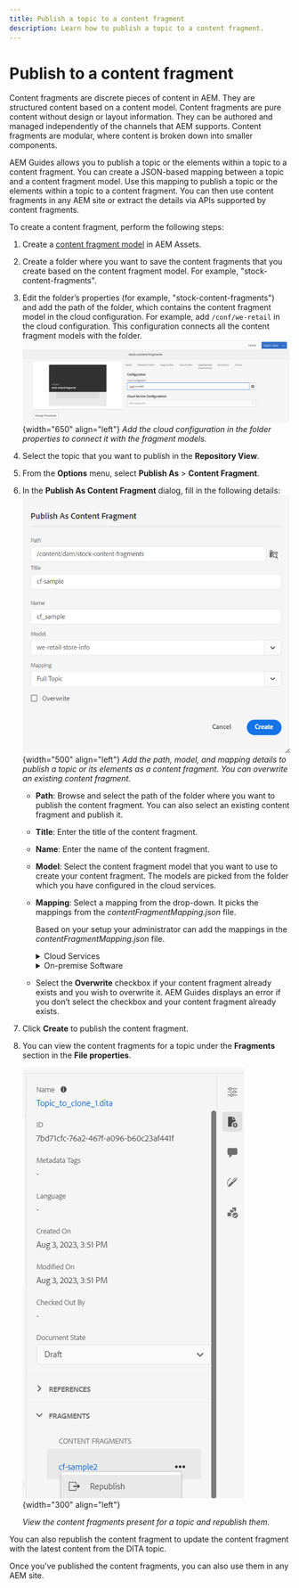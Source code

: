 ```yaml
---
title: Publish a topic to a content fragment
description: Learn how to publish a topic to a content fragment.
---
```


# Publish to a content fragment

Content fragments are discrete pieces of content in AEM. They are structured content based on a content model. Content fragments are pure content without design or layout information. They can be authored and managed independently of the channels that AEM supports. Content fragments are modular, where content is broken down into smaller components.

AEM Guides allows you to publish a topic or the elements within a topic to a content fragment. You can create a JSON-based mapping between a topic and a content fragment model. Use this mapping to publish a topic or the elements within a topic to a content fragment. You can then use content fragments in any AEM site or extract the details via APIs supported by content fragments.


To create a content fragment, perform the following steps:

1. Create a [content fragment model](https://experienceleague.adobe.com/docs/experience-manager-65/assets/content-fragments/content-fragments-models.html?lang=en) in AEM Assets. 
1. Create a folder where you want to save the content fragments that you create based on the content fragment model. For example, "stock-content-fragments". 
1. Edit the folder’s properties (for example, "stock-content-fragments") and add the path of the folder, which contains the content fragment model in the cloud configuration. 
For example, add `/conf/we-retail` in the cloud configuration. This configuration connects all the content fragment models with the folder.       
 ![add cloud configuration details in the folder properties](images/fragment-folder-cloud-configuration.png){width="650" align="left"}
       *Add the cloud configuration in the folder properties to connect it with the fragment models.* 
1. Select the topic that you want to publish in the **Repository View**. 
1. From the **Options** menu, select **Publish As** > **Content Fragment**.  
1. In the **Publish As Content Fragment** dialog, fill in the following details:
        ![Add the fragment model and mapping details in the Publish as content fragment dialog](images/content-fragment-publish.png){width="500" align="left"}
       *Add the path, model, and mapping details to publish a topic or its elements as a content fragment. You can overwrite an existing content fragment.*  

    * **Path**: Browse and select the path of the folder where you want to publish the content fragment. You can also select an existing content fragment and publish it.
    * **Title**: Enter the title of the content fragment.
    * **Name**: Enter the name of the content fragment.
    * **Model**: Select the content fragment model that you want to use to create your content fragment. The models are picked from the folder which you have configured in the cloud services. 
    * **Mapping**: Select a mapping from the drop-down. It picks the mappings from the *contentFragmentMapping.json* file.  

      

        Based on your setup your administrator can add the mappings in the *contentFragmentMapping.json* file. 
    
        <details>
        <summary>Cloud Services</summary>
     
         Learn more about how to [create a mapping between a topic and a content fragment](../cs-install-guide/conf-content-fragment-mapping-cs.md) in the  Cloud Services Installation and Configuration Guide. 
        </details>

        <details>
        <summary> On-premise  Software</summary>

        Learn more about how to [create a mapping between a topic and a content fragment](../install-guide/conf-content-fragment-mapping.md) in the On-premise Installation and Configuration Guide.

        </details>
    * Select the **Overwrite** checkbox if your content fragment already exists and you wish to overwrite it. AEM Guides displays an error if you don’t select the checkbox and your content fragment already exists. 
1. Click **Create** to publish the content fragment.
1. You can view the content fragments for a topic under the **Fragments** section in the **File properties**.
 
    ![View the content fragments for a topic](images/topic-content-fragments.png){width="300" align="left"}
       
     *View the content fragments present for a topic and republish them.*  

You can also republish the content fragment to update the content fragment with the latest content from the DITA topic.



Once you’ve published the content fragments, you can also use them in any AEM site. 

